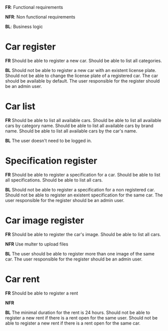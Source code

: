 **FR**: Functional requirements

**NFR**: Non functional requirements

**BL**: Business logic

# Car register

**FR**
Should be able to register a new car.
Should be able to list all categories.

**BL**
Should not be able to register a new car with an existent license plate.
Should not be able to change the license plate of a registered car.
The car should be available by default.
The user responsible for the register should be an admin user.

# Car list

**FR**
Should be able to list all available cars.
Should be able to list all available cars by category name.
Should be able to list all available cars by brand name.
Should be able to list all available cars by the car's name.

**BL**
The user doesn't need to be logged in.

# Specification register

**FR**
Should be able to register a specification for a car.
Should be able to list all specifications.
Should be able to list all cars.

**BL**
Should not be able to register a specification for a non registered car.
Should not be able to register an existent specification for the same car.
The user responsible for the register should be an admin user.

# Car image register

**FR**
Should be able to register the car's image.
Should be able to list all cars.

**NFR**
Use multer to upload files

**BL**
The user should be able to register more than one image of the same car.
The user responsible for the register should be an admin user.

# Car rent

**FR**
Should be able to register a rent

**NFR**

**BL**
The minimal duration for the rent is 24 hours.
Should not be able to register a new rent if there is a rent open for the same user.
Should not be able to register a new rent if there is a rent open for the same car.

